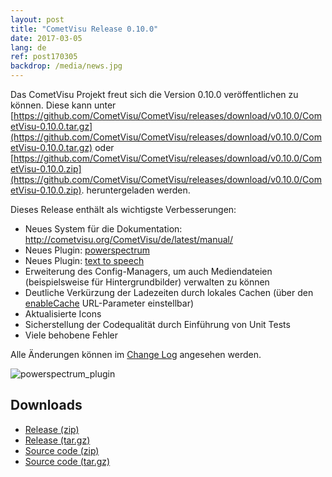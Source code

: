 ```yaml
---
layout: post
title: "CometVisu Release 0.10.0"
date: 2017-03-05
lang: de
ref: post170305
backdrop: /media/news.jpg
---
```


Das CometVisu Projekt freut sich die Version 0.10.0 veröffentlichen zu können.
Diese kann unter 
[https://github.com/CometVisu/CometVisu/releases/download/v0.10.0/CometVisu-0.10.0.tar.gz](https://github.com/CometVisu/CometVisu/releases/download/v0.10.0/CometVisu-0.10.0.tar.gz)
oder
[https://github.com/CometVisu/CometVisu/releases/download/v0.10.0/CometVisu-0.10.0.zip](https://github.com/CometVisu/CometVisu/releases/download/v0.10.0/CometVisu-0.10.0.zip).
heruntergeladen werden.

Dieses Release enthält als wichtigste Verbesserungen:
- Neues System für die Dokumentation: http://cometvisu.org/CometVisu/de/latest/manual/
- Neues Plugin: [powerspectrum](http://cometvisu.org/CometVisu/de/latest/manual/config/widgets/plugins/powerspectrum/index.html)
- Neues Plugin: [text to speech](http://cometvisu.org/CometVisu/de/latest/manual/config/widgets/plugins/speech/index.html)
- Erweiterung des Config-Managers, um auch Mediendateien (beispielsweise für Hintergrundbilder) verwalten zu können
- Deutliche Verkürzung der Ladezeiten durch lokales Cachen (über den [enableCache](http://cometvisu.org/CometVisu/de/latest/manual/config/url-params.html?highlight=url#enablecache-caching-aktivieren) URL-Parameter einstellbar)
- Aktualisierte Icons
- Sicherstellung der Codequalität durch Einführung von Unit Tests
- Viele behobene Fehler

Alle Änderungen können im 
[Change Log](https://raw.githubusercontent.com/CometVisu/CometVisu/v0.10.0/ChangeLog)
angesehen werden.

![powerspectrum_plugin](https://cloud.githubusercontent.com/assets/10218721/22627055/f303e2d8-ebba-11e6-843a-1207e4371f11.png)

Downloads
---------

* [Release (zip)](https://github.com/CometVisu/CometVisu/releases/download/v0.10.0/CometVisu-0.10.0.zip)
* [Release (tar.gz)](https://github.com/CometVisu/CometVisu/releases/download/v0.10.0/CometVisu-0.10.0.tar.gz)
* [Source code (zip)](https://github.com/CometVisu/CometVisu/archive/v0.10.0.zip)
* [Source code (tar.gz)](https://github.com/CometVisu/CometVisu/archive/v0.10.0.tar.gz)
